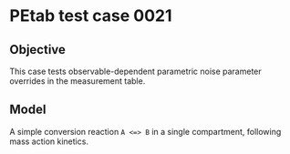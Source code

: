 # PEtab test case 0021

## Objective

This case tests observable-dependent parametric noise parameter overrides in
the measurement table.

## Model

A simple conversion reaction `A <=> B` in a single compartment, following
mass action kinetics.
